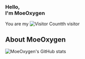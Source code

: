 ### Hello, <br> I'm MoeOxygen

You are my ![Visitor Count](https://profile-counter.glitch.me/MoeOxygen/count.svg)th visitor

## About MoeOxygen

![MoeOxygen's GitHub stats](https://github-readme-stats.vercel.app/api?username=MoeOxygen&show_icons=true)
